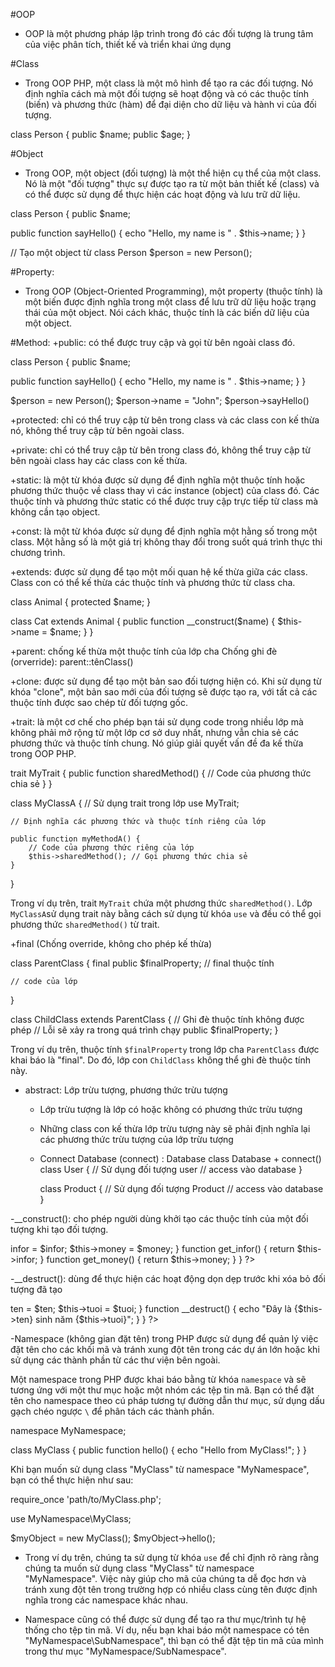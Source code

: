 #OOP
 - OOP là một phương pháp lập trình trong đó các đối tượng là trung tâm của việc phân tích, thiết kế và triển khai ứng dụng

#Class
- Trong OOP PHP, một class là một mô hình để tạo ra các đối tượng. Nó định nghĩa cách mà một đối tượng sẽ hoạt động và có các thuộc tính (biến) và phương thức (hàm) để đại diện cho dữ liệu và hành vi của đối tượng.


class Person {
  public $name;
  public $age;
}

#Object
- Trong OOP, một object (đối tượng) là một thể hiện cụ thể của một class. Nó là một "đối tượng" thực sự được tạo ra từ một bản thiết kế (class) và có thể được sử dụng để thực hiện các hoạt động và lưu trữ dữ liệu.

class Person {
  public $name;
  
  public function sayHello() {
    echo "Hello, my name is " . $this->name;
  }
}

// Tạo một object từ class Person
$person = new Person();

#Property:
- Trong OOP (Object-Oriented Programming), một property (thuộc tính) là một biến được định nghĩa trong một class để lưu trữ dữ liệu hoặc trạng thái của một object. Nói cách khác, thuộc tính là các biến dữ liệu của một object.

#Method:
+public: có thể được truy cập và gọi từ bên ngoài class đó.

class Person {
  public $name;
  
  public function sayHello() {
    echo "Hello, my name is " . $this->name;
  }
}


$person = new Person();
$person->name = "John";
$person->sayHello()

+protected: chỉ có thể truy cập từ bên trong class và các class con kế thừa nó, không thể truy cập từ bên ngoài class.

+private: chỉ có thể truy cập từ bên trong class đó, không thể truy cập từ bên ngoài class hay các class con kế thừa.

+static:  là một từ khóa được sử dụng để định nghĩa một thuộc tính hoặc phương thức thuộc về class thay vì các instance (object) của class đó. Các thuộc tính và phương thức static có thể được truy cập trực tiếp từ class mà không cần tạo object.

+const: là một từ khóa được sử dụng để định nghĩa một hằng số trong một class. Một hằng số là một giá trị không thay đổi trong suốt quá trình thực thi chương trình.

+extends: được sử dụng để tạo một mối quan hệ kế thừa giữa các class. Class con có thể kế thừa các thuộc tính và phương thức từ class cha.

class Animal {
  protected $name;
}

class Cat extends Animal {
  public function __construct($name) {
    $this->name = $name;
  }
}

+parent: chống kế thừa một thuộc tính của lớp cha 
    Chống ghi đè (orverride): parent::tênClass()


+clone: được sử dụng để tạo một bản sao đối tượng hiện có. Khi sử dụng từ khóa "clone", một bản sao mới của đối tượng sẽ được tạo ra, với tất cả các thuộc tính được sao chép từ đối tượng gốc.

+trait: là một cơ chế cho phép bạn tái sử dụng code trong nhiều lớp mà không phải mở rộng từ một lớp cơ sở duy nhất, nhưng vẫn chia sẻ các phương thức và thuộc tính chung. Nó giúp giải quyết vấn đề đa kế thừa trong OOP PHP.

trait MyTrait {
    public function sharedMethod() {
        // Code của phương thức chia sẻ
    }
}

class MyClassA {
    // Sử dụng trait trong lớp
    use MyTrait;

    // Định nghĩa các phương thức và thuộc tính riêng của lớp

    public function myMethodA() {
        // Code của phương thức riêng của lớp
        $this->sharedMethod(); // Gọi phương thức chia sẻ
    }
}

Trong ví dụ trên, trait `MyTrait` chứa một phương thức `sharedMethod()`. Lớp `MyClassA`sử dụng trait này bằng cách sử dụng từ khóa `use` và đều có thể gọi phương thức `sharedMethod()` từ trait.


+final (Chống override, không cho phép kế thừa)

class ParentClass {
    final public $finalProperty; // final thuộc tính

    // code của lớp
}

class ChildClass extends ParentClass {
    // Ghi đè thuộc tính không được phép
    // Lỗi sẽ xảy ra trong quá trình chạy
    public $finalProperty; 
}

Trong ví dụ trên, thuộc tính `$finalProperty` trong lớp cha `ParentClass` được khai báo là "final". Do đó, lớp con `ChildClass` không thể ghi đè thuộc tính này.

- abstract: Lớp trừu tượng, phương thức trừu tượng
    - Lớp trừu tượng là lớp có hoặc không có phương thức trừu tượng
    - Những class con kế thừa lớp trừu tượng này sẽ 
        phải định nghĩa lại các phương thức trừu tượng của lớp trừu tượng
    
    - Connect Database (connect) : Database 
        class Database
            + connect()
        class User {
            // Sử dụng đối tượng user //  access vào database
        }

        class Product {
            // Sử dụng đối tượng Product // access vào database
        }

-__construct(): cho phép người dùng khởi tạo các thuộc tính của một đối tượng khi tạo đối tượng.

<?php
class Audi
	{
		public $infor;
		public $money;

		function __construct($infor, $money)
		{
			$this->infor = $infor;
			$this->money = $money;
		}

		function get_infor() 
		{
			return $this->infor;
		}

		function get_money()
		{
			return $this->money;
		}
	}

?>

-__destruct(): dùng để thực hiện các hoạt động dọn dẹp trước khi xóa bỏ đối tượng đã tạo

<?php
class DoiTuong {
  public $ten;
  public $tuoi;
  function __construct($ten, $tuoi) {
    $this->ten = $ten;
    $this->tuoi = $tuoi;
  }
  function __destruct() {
    echo "Đây là  {$this->ten} sinh năm {$this->tuoi}";
  }
}
?>

-Namespace (không gian đặt tên) trong PHP được sử dụng để quản lý việc đặt tên cho các khối mã và tránh xung đột tên trong các dự án lớn hoặc khi sử dụng các thành phần từ các thư viện bên ngoài.

Một namespace trong PHP được khai báo bằng từ khóa `namespace` và sẽ tương ứng với một thư mục hoặc một nhóm các tệp tin mã. Bạn có thể đặt tên cho namespace theo cú pháp tương tự đường dẫn thư mục, sử dụng dấu gạch chéo ngược `\` để phân tách các thành phần.

namespace MyNamespace;

class MyClass {
    public function hello() {
        echo "Hello from MyClass!";
    }
}

Khi bạn muốn sử dụng class "MyClass" từ namespace "MyNamespace", bạn có thể thực hiện như sau:

require_once 'path/to/MyClass.php';

use MyNamespace\MyClass;

$myObject = new MyClass();
$myObject->hello();


+ Trong ví dụ trên, chúng ta sử dụng từ khóa `use` để chỉ định rõ ràng rằng chúng ta muốn sử dụng class "MyClass" từ namespace "MyNamespace". Việc này giúp cho mã của chúng ta dễ đọc hơn và tránh xung đột tên trong trường hợp có nhiều class cùng tên được định nghĩa trong các namespace khác nhau.

+ Namespace cũng có thể được sử dụng để tạo ra thư mục/trình tự hệ thống cho tệp tin mã. Ví dụ, nếu bạn khai báo một namespace có tên "MyNamespace\SubNamespace", thì bạn có thể đặt tệp tin mã của mình trong thư mục "MyNamespace/SubNamespace".
    
